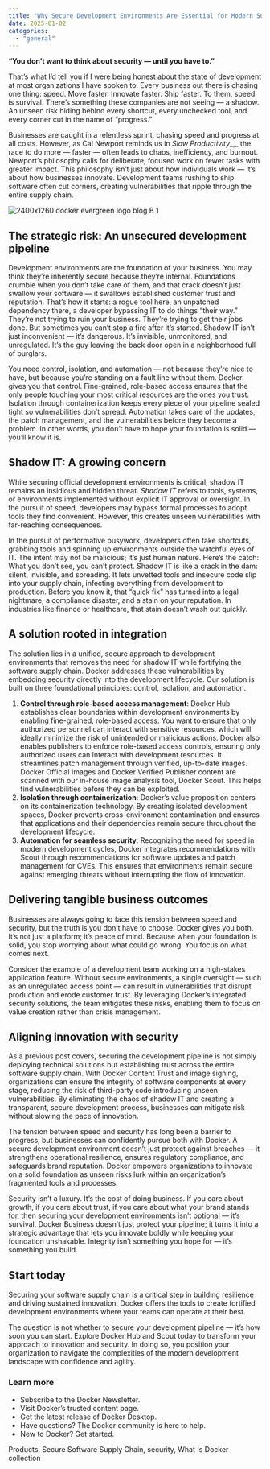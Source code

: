 ```yaml
---
title: "Why Secure Development Environments Are Essential for Modern Software Teams"
date: 2025-01-02
categories: 
  - "general"
---
```


**“You don’t want to think about security — until you have to.”**

That’s what I’d tell you if I were being honest about the state of development at most organizations I have spoken to. Every business out there is chasing one thing: speed. Move faster. Innovate faster. Ship faster. To them, speed is survival. There’s something these companies are not seeing — a shadow. An unseen risk hiding behind every shortcut, every unchecked tool, and every corner cut in the name of “progress.”

Businesses are caught in a relentless sprint, chasing speed and progress at all costs. However, as Cal Newport reminds us in _Slow Productivity__,_ the race to do more — faster — often leads to chaos, inefficiency, and burnout. Newport’s philosophy calls for deliberate, focused work on fewer tasks with greater impact. This philosophy isn’t just about how individuals work — it’s about how businesses innovate. Development teams rushing to ship software often cut corners, creating vulnerabilities that ripple through the entire supply chain. 

![2400x1260 docker evergreen logo blog B 1](https://www.docker.com/wp-content/uploads/2024/12/2400x1260_docker-evergreen_logo_blog_B-1-1110x583.png "- 2400x1260 docker evergreen logo blog B 1")

## The strategic risk: An unsecured development pipeline

Development environments are the foundation of your business. You may think they’re inherently secure because they’re internal. Foundations crumble when you don’t take care of them, and that crack doesn’t just swallow your software — it swallows established customer trust and reputation. That’s how it starts: a rogue tool here, an unpatched dependency there, a developer bypassing IT to do things “their way.” They’re not trying to ruin your business. They’re trying to get their jobs done. But sometimes you can’t stop a fire after it’s started. Shadow IT isn’t just inconvenient — it’s dangerous. It’s invisible, unmonitored, and unregulated. It’s the guy leaving the back door open in a neighborhood full of burglars.

You need control, isolation, and automation — not because they’re nice to have, but because you’re standing on a fault line without them. Docker gives you that control. Fine-grained, role-based access ensures that the only people touching your most critical resources are the ones you trust. Isolation through containerization keeps every piece of your pipeline sealed tight so vulnerabilities don’t spread. Automation takes care of the updates, the patch management, and the vulnerabilities before they become a problem. In other words, you don’t have to hope your foundation is solid — you’ll know it is.

## Shadow IT: A growing concern

While securing official development environments is critical, shadow IT remains an insidious and hidden threat. _Shadow IT_ refers to tools, systems, or environments implemented without explicit IT approval or oversight. In the pursuit of speed, developers may bypass formal processes to adopt tools they find convenient. However, this creates unseen vulnerabilities with far-reaching consequences.

In the pursuit of performative busywork, developers often take shortcuts, grabbing tools and spinning up environments outside the watchful eyes of IT. The intent may not be malicious; it’s just human nature. Here’s the catch: What you don’t see, you can’t protect. Shadow IT is like a crack in the dam: silent, invisible, and spreading. It lets unvetted tools and insecure code slip into your supply chain, infecting everything from development to production. Before you know it, that “quick fix” has turned into a legal nightmare, a compliance disaster, and a stain on your reputation. In industries like finance or healthcare, that stain doesn’t wash out quickly. 

## A solution rooted in integration

The solution lies in a unified, secure approach to development environments that removes the need for shadow IT while fortifying the software supply chain. Docker addresses these vulnerabilities by embedding security directly into the development lifecycle. Our solution is built on three foundational principles: control, isolation, and automation.

1. **Control through role-based access management**: Docker Hub establishes clear boundaries within development environments by enabling fine-grained, role-based access. You want to ensure that only authorized personnel can interact with sensitive resources, which will ideally minimize the risk of unintended or malicious actions. Docker also enables publishers to enforce role-based access controls, ensuring only authorized users can interact with development resources. It streamlines patch management through verified, up-to-date images. Docker Official Images and Docker Verified Publisher content are scanned with our in-house image analysis tool, Docker Scout. This helps find vulnerabilities before they can be exploited.
2. **Isolation through containerization**: Docker’s value proposition centers on its containerization technology. By creating isolated development spaces, Docker prevents cross-environment contamination and ensures that applications and their dependencies remain secure throughout the development lifecycle.
3. **Automation for seamless security**: Recognizing the need for speed in modern development cycles, Docker integrates recommendations with Scout through recommendations for software updates and patch management for CVEs. This ensures that environments remain secure against emerging threats without interrupting the flow of innovation.

## Delivering tangible business outcomes

Businesses are always going to face this tension between speed and security, but the truth is you don’t have to choose. Docker gives you both. It’s not just a platform; it’s peace of mind. Because when your foundation is solid, you stop worrying about what could go wrong. You focus on what comes next.

Consider the example of a development team working on a high-stakes application feature. Without secure environments, a single oversight — such as an unregulated access point — can result in vulnerabilities that disrupt production and erode customer trust. By leveraging Docker’s integrated security solutions, the team mitigates these risks, enabling them to focus on value creation rather than crisis management.

## Aligning innovation with security

As a previous post covers, securing the development pipeline is not simply deploying technical solutions but establishing trust across the entire software supply chain. With Docker Content Trust and image signing, organizations can ensure the integrity of software components at every stage, reducing the risk of third-party code introducing unseen vulnerabilities. By eliminating the chaos of shadow IT and creating a transparent, secure development process, businesses can mitigate risk without slowing the pace of innovation.

The tension between speed and security has long been a barrier to progress, but businesses can confidently pursue both with Docker. A secure development environment doesn’t just protect against breaches — it strengthens operational resilience, ensures regulatory compliance, and safeguards brand reputation. Docker empowers organizations to innovate on a solid foundation as unseen risks lurk within an organization’s fragmented tools and processes. 

Security isn’t a luxury. It’s the cost of doing business. If you care about growth, if you care about trust, if you care about what your brand stands for, then securing your development environments isn’t optional — it’s survival. Docker Business doesn’t just protect your pipeline; it turns it into a strategic advantage that lets you innovate boldly while keeping your foundation unshakable. Integrity isn’t something you hope for — it’s something you build.

## Start today

Securing your software supply chain is a critical step in building resilience and driving sustained innovation. Docker offers the tools to create fortified development environments where your teams can operate at their best.

The question is not whether to secure your development pipeline — it’s how soon you can start. Explore Docker Hub and Scout today to transform your approach to innovation and security. In doing so, you position your organization to navigate the complexities of the modern development landscape with confidence and agility.

### Learn more

- Subscribe to the Docker Newsletter. 
- Visit Docker’s trusted content page.
- Get the latest release of Docker Desktop.
- Have questions? The Docker community is here to help.
- New to Docker? Get started.

​Products, Secure Software Supply Chain, security, What Is Docker collection

